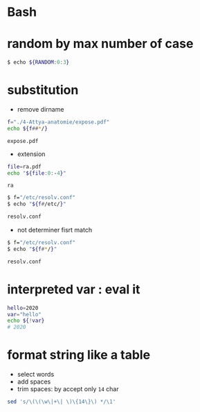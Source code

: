# Bash

# random by max number of case
```bash
$ echo ${RANDOM:0:3}
```

# substitution
- remove dirname
```bash
f="./4-Attya-anatomie/expose.pdf"
echo ${f##*/}
```
```
expose.pdf
```

- extension
```bash
file=ra.pdf
echo "${file:0:-4}"
```
```
ra
```

```bash
$ f="/etc/resolv.conf"
$ echo "${f#/etc/}"

resolv.conf
```

- not determiner fisrt match
```bash
$ f="/etc/resolv.conf"
$ echo "${f#*/}"

resolv.conf
```

# interpreted var : eval it
```bash
hello=2020
var="hello"
echo ${!var}
# 2020
```
# format string like a table
- select words
- add spaces
- trim spaces: by accept only `14` char
```bash
sed 's/\(\(\w\|+\| \)\{14\}\) */\1'
```
